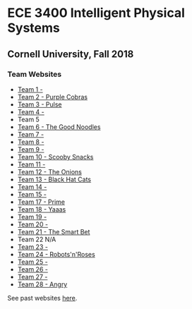 # ECE 3400 Intelligent Physical Systems

## Cornell University, Fall 2018

### Team Websites

* [Team 1 - ](https://pages.github.coecis.cornell.edu/mb2372/ece-3400-team1/)
* [Team 2 - Purple Cobras](https://pages.github.coecis.cornell.edu/PurpleCobras/PurpleCobras/)
* [Team 3 - Pulse](https://pulse-3400.github.io/)
* [Team 4 - ](https://pages.github.coecis.cornell.edu/jh2232/3400/index.html)
* Team 5
* [Team 6 - The Good Noodles](https://pdr64.github.io/six_squids/)
* [Team 7 -](https://pages.github.coecis.cornell.edu/ECE-3400-Team-7/ECE-3400-Fall-2018/)
* [Team 8 -](https://pages.github.coecis.cornell.edu/bh377/ece3400/)
* [Team 9 -](https://pages.github.coecis.cornell.edu/teamnine/website/)
* [Team 10 - Scooby Snacks](https://pages.github.coecis.cornell.edu/jdg272/ScoobySnacks/)
* [Team 11 -](https://ece3400team11.github.io/)
* [Team 12 - The Onions](https://pages.github.coecis.cornell.edu/pac256/Team-12/index.html)
* [Team 13 - Black Hat Cats](https://yanray.github.io/Black_Hat_Cats/)
* [Team 14 -](https://ece3400-team14.github.io/Team-14-Website/)
* [Team 15 -](https://gururajbhupal.github.io/ECE3400-Team15/)
* [Team 17 - Prime](https://3400-17.github.io/Team-17-Prime/)
* [Team 18 - Yaaas](https://am2384.github.io/)
* [Team 19 -](https://ece3400team19.github.io./)
* [Team 20 -](https://blue9.github.io/ece3400/TeamContract)
* [Team 21 - The Smart Bet](https://ece3400-fa18-group21.github.io/)
* Team 22 N/A
* [Team 23 -](https://ece-3400-group.github.io/)
* [Team 24 - Robots'n'Roses](https://pages.github.coecis.cornell.edu/sh2393/Team24/index.html)
* [Team 25 -](http://ece3400.herokuapp.com/)
* [Team 26 - ](https://sz95.github.io/ECE3400Team26/)
* [Team 27 -](https://rs2353.github.io/team27/)
* [Team 28 - Angry](https://ece3400team28.github.io/website/)


See past websites [here](https://cei-lab.github.io/ece3400-2017/teams.html). 
